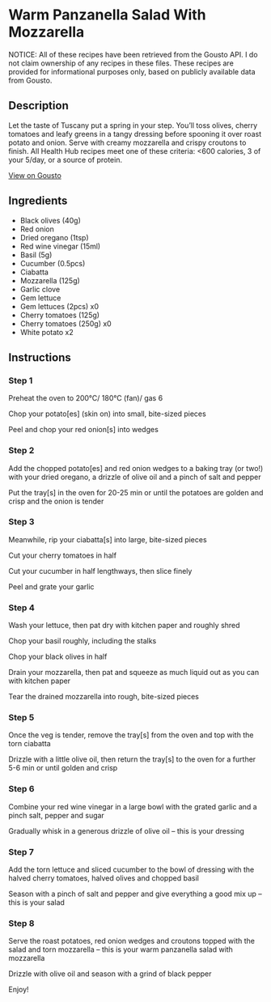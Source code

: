 # Warm Panzanella Salad With Mozzarella

NOTICE: All of these recipes have been retrieved from the Gousto API. I do not claim ownership of any recipes in these files. These recipes are provided for informational purposes only, based on publicly available data from Gousto.

## Description

Let the taste of Tuscany put a spring in your step. You’ll toss olives, cherry tomatoes and leafy greens in a tangy dressing before spooning it over roast potato and onion. Serve with creamy mozzarella and crispy croutons to finish. All Health Hub recipes meet one of these criteria: <600 calories, 3 of your 5/day, or a source of protein.

[View on Gousto](https://www.gousto.co.uk/recipes/cookbook/italian-panzanella-salad-with-mozzarella)

## Ingredients

- Black olives (40g)
- Red onion
- Dried oregano (1tsp)
- Red wine vinegar (15ml)
- Basil (5g)
- Cucumber (0.5pcs)
- Ciabatta
- Mozzarella (125g)
- Garlic clove
- Gem lettuce
- Gem lettuces (2pcs) x0
- Cherry tomatoes (125g)
- Cherry tomatoes (250g) x0
- White potato x2

## Instructions


### Step 1

Preheat the oven to 200°C/ 180°C (fan)/ gas 6

Chop your potato[es] (skin on) into small, bite-sized pieces

Peel and chop your red onion[s] into wedges


### Step 2

Add the chopped potato[es] and red onion wedges to a baking tray (or two!) with your dried oregano, a drizzle of olive oil and a pinch of salt and pepper

Put the tray[s] in the oven for 20-25 min or until the potatoes are golden and crisp and the onion is tender


### Step 3

Meanwhile, rip your ciabatta[s] into large, bite-sized pieces

Cut your cherry tomatoes in half

Cut your cucumber in half lengthways, then slice finely

Peel and grate your garlic


### Step 4

Wash your lettuce, then pat dry with kitchen paper and roughly shred

Chop your basil roughly, including the stalks

Chop your black olives in half

Drain your mozzarella, then pat and squeeze as much liquid out as you can with kitchen paper

Tear the drained mozzarella into rough, bite-sized pieces


### Step 5

Once the veg is tender, remove the tray[s] from the oven and top with the torn ciabatta

Drizzle with a little olive oil, then return the tray[s] to the oven for a further 5-6 min or until golden and crisp


### Step 6

Combine your red wine vinegar in a large bowl with the grated garlic and a pinch salt, pepper and sugar

Gradually whisk in a generous drizzle of olive oil – this is your dressing


### Step 7

Add the torn lettuce and sliced cucumber to the bowl of dressing with the halved cherry tomatoes, halved olives and chopped basil

Season with a pinch of salt and pepper and give everything a good mix up – this is your salad

### Step 8

Serve the roast potatoes, red onion wedges and croutons topped with the salad and torn mozzarella – this is your warm panzanella salad with mozzarella

Drizzle with olive oil and season with a grind of black pepper

Enjoy!

